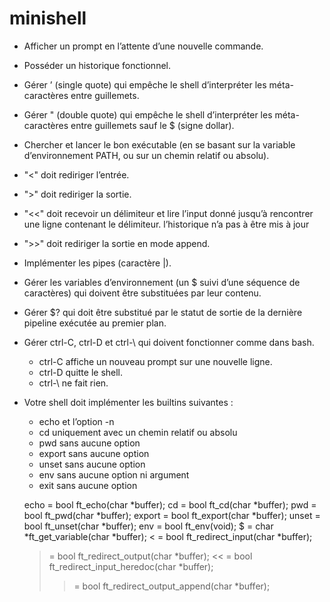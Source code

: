 # minishell

- Afficher un prompt en l’attente d’une nouvelle commande.
- Posséder un historique fonctionnel.
- Gérer ’ (single quote) qui empêche le shell d’interpréter les 				 	méta-caractères entre guillemets.
- Gérer " (double quote) qui empêche le shell d’interpréter les 					méta-caractères entre guillemets sauf le $ (signe 	dollar).
- Chercher et lancer le bon exécutable (en se basant sur la variable 				d’environnement PATH, ou sur un chemin relatif ou absolu).
- "<" doit rediriger l’entrée.
- ">" doit rediriger la sortie.
- "<<" doit recevoir un délimiteur et lire l’input donné jusqu’à rencontrer une 		ligne contenant le délimiteur. l’historique n’a pas à être mis à jour
- ">>" doit rediriger la sortie en mode append.
- Implémenter les pipes (caractère |).
- Gérer les variables d’environnement (un $ suivi d’une séquence de caractères) 	qui doivent être substituées par leur contenu.
- Gérer $? qui doit être substitué par le statut de sortie de la dernière 			pipeline exécutée au premier plan.
- Gérer ctrl-C, ctrl-D et ctrl-\ qui doivent fonctionner comme dans bash.
	- ctrl-C affiche un nouveau prompt sur une nouvelle ligne.
	- ctrl-D quitte le shell.
	- ctrl-\ ne fait rien.
- Votre shell doit implémenter les builtins suivantes :
	- echo et l’option -n
	- cd uniquement avec un chemin relatif ou absolu
	- pwd sans aucune option
	- export sans aucune option
	- unset sans aucune option
	- env sans aucune option ni argument
	- exit sans aucune option


	echo = bool ft_echo(char *buffer);
	cd = bool ft_cd(char *buffer);
	pwd = bool ft_pwd(char *buffer);
	export = bool ft_export(char *buffer);
	unset = bool ft_unset(char *buffer);
	env = bool ft_env(void);
	$ = char *ft_get_variable(char *buffer);
	< = bool ft_redirect_input(char *buffer);
	> = bool ft_redirect_output(char *buffer);
	<< = bool ft_redirect_input_heredoc(char *buffer);
	>> = bool ft_redirect_output_append(char *buffer);
